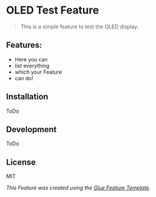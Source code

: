 # OLED Test Feature
> This is a simple feature to test the OLED display.

## Features:
- Here you can
- list everything
- which your Feature
- can do!

## Installation
ToDo

## Development
ToDo

## License
MIT

*This Feature was created using the [Glue Feature Template](https://github.com/makeproaudio/glue-feature-template).*
